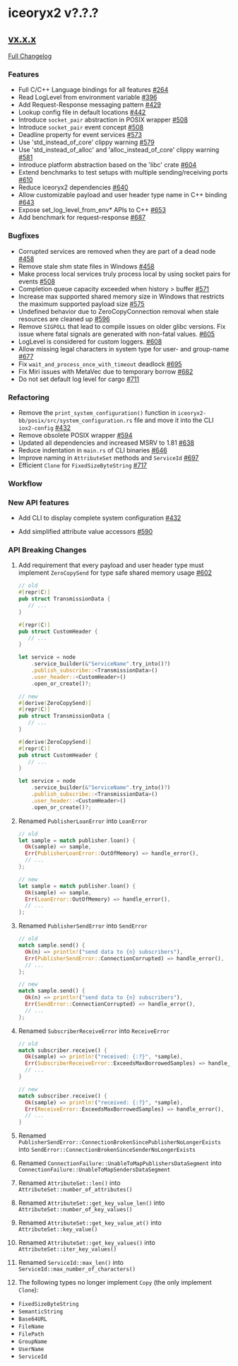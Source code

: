 # iceoryx2 v?.?.?

## [vx.x.x](https://github.com/eclipse-iceoryx/iceoryx2/tree/vx.x.x)

[Full Changelog](https://github.com/eclipse-iceoryx/iceoryx2/compare/vx.x.x...vx.x.x)

### Features

<!--
    NOTE: Add new entries sorted by issue number to minimize the possibility of
    conflicts when merging.
-->

* Full C/C++ Language bindings for all features
    [#264](https://github.com/eclipse-iceoryx/iceoryx2/issues/264)
* Read LogLevel from environment variable
    [#396](https://github.com/eclipse-iceoryx/iceoryx2/issues/396)
* Add Request-Response messaging pattern
    [#429](https://github.com/eclipse-iceoryx/iceoryx2/issues/429)
* Lookup config file in default locations
    [#442](https://github.com/eclipse-iceoryx/iceoryx2/issues/442)
* Introduce `socket_pair` abstraction in POSIX wrapper
    [#508](https://github.com/eclipse-iceoryx/iceoryx2/issues/508)
* Introduce `socket_pair` event concept
    [#508](https://github.com/eclipse-iceoryx/iceoryx2/issues/508)
* Deadline property for event services
    [#573](https://github.com/eclipse-iceoryx/iceoryx2/issues/573)
* Use 'std_instead_of_core' clippy warning
    [#579](https://github.com/eclipse-iceoryx/iceoryx2/issues/579)
* Use 'std_instead_of_alloc' and 'alloc_instead_of_core' clippy warning
    [#581](https://github.com/eclipse-iceoryx/iceoryx2/issues/581)
* Introduce platform abstraction based on the 'libc' crate
    [#604](https://github.com/eclipse-iceoryx/iceoryx2/issues/604)
* Extend benchmarks to test setups with multiple sending/receiving ports
    [#610](https://github.com/eclipse-iceoryx/iceoryx2/issues/610)
* Reduce iceoryx2 dependencies
    [#640](https://github.com/eclipse-iceoryx/iceoryx2/issues/640)
* Allow customizable payload and user header type name in C++ binding
    [#643](https://github.com/eclipse-iceoryx/iceoryx2/issues/643)
* Expose set_log_level_from_env* APIs to C++
    [#653](https://github.com/eclipse-iceoryx/iceoryx2/issues/653)
* Add benchmark for request-response
    [#687](https://github.com/eclipse-iceoryx/iceoryx2/issues/687)

### Bugfixes

<!--
    NOTE: Add new entries sorted by issue number to minimize the possibility of
    conflicts when merging.
-->

* Corrupted services are removed when they are part of a dead node
    [#458](https://github.com/eclipse-iceoryx/iceoryx2/issues/458)
* Remove stale shm state files in Windows
    [#458](https://github.com/eclipse-iceoryx/iceoryx2/issues/458)
* Make process local services truly process local by using socket pairs
    for events
    [#508](https://github.com/eclipse-iceoryx/iceoryx2/issues/508)
* Completion queue capacity exceeded when history > buffer
    [#571](https://github.com/eclipse-iceoryx/iceoryx2/issues/571)
* Increase max supported shared memory size in Windows that restricts
    the maximum supported payload size
    [#575](https://github.com/eclipse-iceoryx/iceoryx2/issues/575)
* Undefined behavior due to ZeroCopyConnection removal when stale resources
    are cleaned up
    [#596](https://github.com/eclipse-iceoryx/iceoryx2/issues/596)
* Remove `SIGPOLL` that lead to compile issues on older glibc versions.
    Fix issue where fatal signals are generated with non-fatal values.
    [#605](https://github.com/eclipse-iceoryx/iceoryx2/issues/605)
* LogLevel is considered for custom loggers.
    [#608](https://github.com/eclipse-iceoryx/iceoryx2/issues/608)
* Allow missing legal characters in system type for user- and group-name
    [#677](https://github.com/eclipse-iceoryx/iceoryx2/issues/677)
* Fix `wait_and_process_once_with_timeout` deadlock
    [#695](https://github.com/eclipse-iceoryx/iceoryx2/issues/695)
* Fix Miri issues with MetaVec due to temporary borrow
    [#682](https://github.com/eclipse-iceoryx/iceoryx2/issues/682)
* Do not set default log level for cargo
    [#711](https://github.com/eclipse-iceoryx/iceoryx2/issues/711)

### Refactoring

<!--
    NOTE: Add new entries sorted by issue number to minimize the possibility of
    conflicts when merging.
-->

* Remove the `print_system_configuration()` function in
`iceoryx2-bb/posix/src/system_configuration.rs` file and move it into the CLI `iox2-config`
    [#432](https://github.com/eclipse-iceoryx/iceoryx2/issues/432)
* Remove obsolete POSIX wrapper
    [#594](https://github.com/eclipse-iceoryx/iceoryx2/issues/594)
* Updated all dependencies and increased MSRV to 1.81
    [#638](https://github.com/eclipse-iceoryx/iceoryx2/issues/638)
* Reduce indentation in `main.rs` of CLI binaries
    [#646](https://github.com/eclipse-iceoryx/iceoryx2/issues/646)
* Improve naming in `AttributeSet` methods and `ServiceId`
    [#697](https://github.com/eclipse-iceoryx/iceoryx2/issues/697)
* Efficient `Clone` for `FixedSizeByteString`
    [#717](https://github.com/eclipse-iceoryx/iceoryx2/issues/717)

### Workflow

<!--
    NOTE: Add new entries sorted by issue number to minimize the possibility of
    conflicts when merging.
-->

### New API features

<!--
    NOTE: Add new entries sorted by issue number to minimize the possibility of
    conflicts when merging.
-->

* Add CLI to display complete system configuration
    [#432](https://github.com/eclipse-iceoryx/iceoryx2/issues/432)

* Add simplified attribute value accessors
    [#590](https://github.com/eclipse-iceoryx/iceoryx2/issues/590)

### API Breaking Changes

1. Add requirement that every payload and user header type must implement
   `ZeroCopySend` for type safe shared memory usage
   [#602](https://github.com/eclipse-iceoryx/iceoryx2/issues/602)

   ```rust
   // old
   #[repr(C)]
   pub struct TransmissionData {
      // ...
   }

   #[repr(C)]
   pub struct CustomHeader {
      // ...
   }

   let service = node
       .service_builder(&"ServiceName".try_into()?)
       .publish_subscribe::<TransmissionData>()
       .user_header::<CustomHeader>()
       .open_or_create()?;

   // new
   #[derive(ZeroCopySend)]
   #[repr(C)]
   pub struct TransmissionData {
      // ...
   }

   #[derive(ZeroCopySend)]
   #[repr(C)]
   pub struct CustomHeader {
      // ...
   }

   let service = node
       .service_builder(&"ServiceName".try_into()?)
       .publish_subscribe::<TransmissionData>()
       .user_header::<CustomHeader>()
       .open_or_create()?;
   ```

2. Renamed `PublisherLoanError` into `LoanError`

   ```rust
   // old
   let sample = match publisher.loan() {
     Ok(sample) => sample,
     Err(PublisherLoanError::OutOfMemory) => handle_error(),
     // ...
   };

   // new
   let sample = match publisher.loan() {
     Ok(sample) => sample,
     Err(LoanError::OutOfMemory) => handle_error(),
     // ...
   };
   ```

3. Renamed `PublisherSendError` into `SendError`

   ```rust
   // old
   match sample.send() {
     Ok(n) => println!("send data to {n} subscribers"),
     Err(PublisherSendError::ConnectionCorrupted) => handle_error(),
     // ...
   };

   // new
   match sample.send() {
     Ok(n) => println!("send data to {n} subscribers"),
     Err(SendError::ConnectionCorrupted) => handle_error(),
     // ...
   };
   ```

4. Renamed `SubscriberReceiveError` into `ReceiveError`

   ```rust
   // old
   match subscriber.receive() {
     Ok(sample) => println!("received: {:?}", *sample),
     Err(SubscriberReceiveError::ExceedsMaxBorrowedSamples) => handle_error(),
     // ...
   }

   // new
   match subscriber.receive() {
     Ok(sample) => println!("received: {:?}", *sample),
     Err(ReceiveError::ExceedsMaxBorrowedSamples) => handle_error(),
     // ...
   }
   ```

5. Renamed `PublisherSendError::ConnectionBrokenSincePublisherNoLongerExists`
   into `SendError::ConnectionBrokenSinceSenderNoLongerExists`

6. Renamed `ConnectionFailure::UnableToMapPublishersDataSegment`
   into `ConnectionFailure::UnableToMapSendersDataSegment`

7. Renamed `AttributeSet::len()`
   into `AttributeSet::number_of_attributes()`

8. Renamed `AttributeSet::get_key_value_len()`
   into `AttributeSet::number_of_key_values()`

9. Renamed `AttributeSet::get_key_value_at()`
   into `AttributeSet::key_value()`

10. Renamed `AttributeSet::get_key_values()`
   into `AttributeSet::iter_key_values()`

11. Renamed `ServiceId::max_len()`
   into `ServiceId::max_number_of_characters()`

12. The following types no longer implement `Copy`
   (the only implement `Clone`):

* `FixedSizeByteString`
* `SemanticString`
* `Base64URL`
* `FileName`
* `FilePath`
* `GroupName`
* `UserName`
* `ServiceId`
